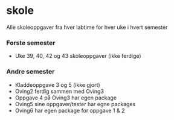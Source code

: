 # skole
Alle skoleoppgaver fra hver labtime for hver uke i hvert semester

### Forste semester
* Uke 39, 40, 42 og 43 skoleoppgaver (ikke ferdige) 

### Andre semester
* Kladdeoppgave 3 og 5 (ikke gjort)
* Oving2 ferdig sammen med Oving3
* Oppgave 4 på Oving3 har egen package
* Oving5 sine oppgaver/tester har egne packages
* Oving6 har egen package for oppgave 1 & 2
